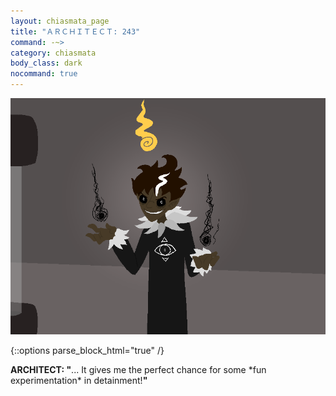 ```yaml
---
layout: chiasmata_page
title: "ＡＲＣＨＩＴＥＣＴ: 243"
command: -~>
category: chiasmata
body_class: dark
nocommand: true
---
```


![243](/chiasmata/images/narrative/242.png)

{::options parse_block_html="true" /}
<div class="dialogue">
<b>ARCHITECT: "</b>... It gives me the perfect chance for some *fun experimentation* in detainment!<b>"</b>
</div>